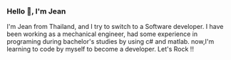 ### Hello 👋, I'm Jean



I'm Jean from Thailand, and I try to switch to a Software developer. I have been working as a mechanical engineer, had some experience in programing during
bachelor's studies by using c# and matlab. now,I'm learning to code by myself to become a developer. Let's Rock !!


<!--
[![Top Langs](https://github-readme-stats.vercel.app/api/top-langs/?username=jeantrue&layout=compact)](https://github.com/anuraghazra/github-readme-stats)



**jeantrue/jeantrue** is a ✨ _special_ ✨ repository because its `README.md` (this file) appears on your GitHub profile.

Here are some ideas to get you started:

- 🔭 I’m currently working on ...
- 🌱 I’m currently learning ...
- 👯 I’m looking to collaborate on ...
- 🤔 I’m looking for help with ...
- 💬 Ask me about ...
- 📫 How to reach me: ...
- 😄 Pronouns: ...
- ⚡ Fun fact: ...
-->
